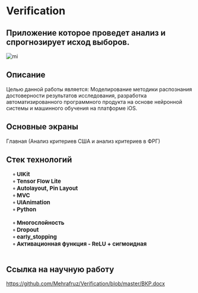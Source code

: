 # Verification

## Приложение которое проведет анализ и спрогнозирует исход выборов.

![mi](https://github.com/Mehrafruz/Verification/blob/master/Демо.gif)

## Описание
Целью данной работы является: 
Моделирование методики распознания достоверности результатов исследования, разработка автоматизированного программного продукта на основе нейронной системы и машинного обучения на платформе iOS.

## Основные экраны
Главная (Анализ критериев США и анализ критериев в ФРГ)

## Стек технологий
</tr>
    <td> 
    <b style="font-size:15px">
    &nbsp;&nbsp;&nbsp;&nbsp;   ◦ UIKit <br/> 
    &nbsp;&nbsp;&nbsp;&nbsp;  ◦ Tensor Flow Lite<br/>
     &nbsp;&nbsp;&nbsp;&nbsp;  ◦ Autolayout, Pin Layout <br/>
        &nbsp;&nbsp;&nbsp;&nbsp;  ◦ MVC <br/>
         &nbsp;&nbsp;&nbsp;&nbsp;  ◦ UIAnimation <br/>
         &nbsp;&nbsp;&nbsp;&nbsp;  ◦ Python<br/>
           </b>
    </td>
 </tr>
<br/> 


</tr>
    <td> 
    <b style="font-size:15px">
    &nbsp;&nbsp;&nbsp;&nbsp;   ◦ Многослойность <br/> 
    &nbsp;&nbsp;&nbsp;&nbsp;  ◦ Dropout<br/>
     &nbsp;&nbsp;&nbsp;&nbsp;  ◦ early_stopping  <br/>
        &nbsp;&nbsp;&nbsp;&nbsp;  ◦ Активационная функция - ReLU + сигмоидная <br/>
           </b>
    </td>
 </tr>
<br/> 


## Ссылка на научную работу 
https://github.com/Mehrafruz/Verification/blob/master/ВКР.docx
